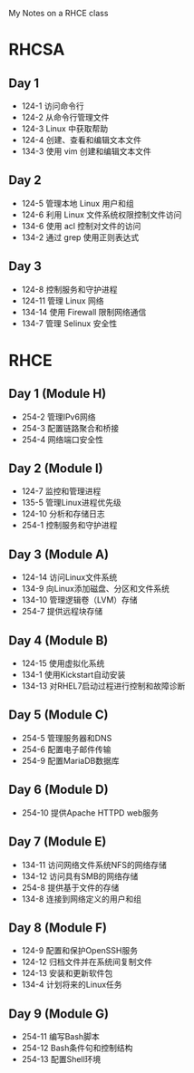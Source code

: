 My Notes on a RHCE class

# RHCSA
## Day 1
* 124-1 访问命令行
* 124-2 从命令行管理文件
* 124-3 Linux 中获取帮助
* 124-4 创建、查看和编辑文本文件
* 134-3 使用 vim 创建和编辑文本文件

## Day 2
* 124-5 管理本地 Linux 用户和组
* 124-6 利用 Linux 文件系统权限控制文件访问
* 134-6 使用 acl 控制对文件的访问
* 134-2 通过 grep 使用正则表达式

## Day 3
* 124-8 控制服务和守护进程
* 124-11 管理 Linux 网络
* 134-14 使用 Firewall 限制网络通信
* 134-7 管理 Selinux 安全性

# RHCE
## Day 1 (Module H)
* 254-2 管理IPv6网络
* 254-3 配置链路聚合和桥接
* 254-4 网络端口安全性

## Day 2 (Module I)
* 124-7 监控和管理进程
* 135-5 管理Linux进程优先级
* 124-10 分析和存储日志
* 254-1 控制服务和守护进程

## Day 3 (Module A)
* 124-14 访问Linux文件系统
* 134-9 向Linux添加磁盘、分区和文件系统
* 134-10 管理逻辑卷（LVM）存储
* 254-7 提供远程块存储

## Day 4 (Module B)
* 124-15 使用虚拟化系统
* 134-1 使用Kickstart自动安装
* 134-13 对RHEL7启动过程进行控制和故障诊断

## Day 5 (Module C)
* 254-5 管理服务器和DNS
* 254-6 配置电子邮件传输
* 254-9 配置MariaDB数据库

## Day 6 (Module D) 
* 254-10 提供Apache HTTPD web服务

## Day 7 (Module E)
* 134-11 访问网络文件系统NFS的网络存储
* 134-12 访问具有SMB的网络存储
* 254-8 提供基于文件的存储
* 134-8 连接到网络定义的用户和组

## Day 8 (Module F)
* 124-9 配置和保护OpenSSH服务
* 124-12 归档文件并在系统间复制文件
* 124-13 安装和更新软件包
* 134-4 计划将来的Linux任务

## Day 9 (Module G)
* 254-11 编写Bash脚本
* 254-12 Bash条件句和控制结构
* 254-13 配置Shell环境
